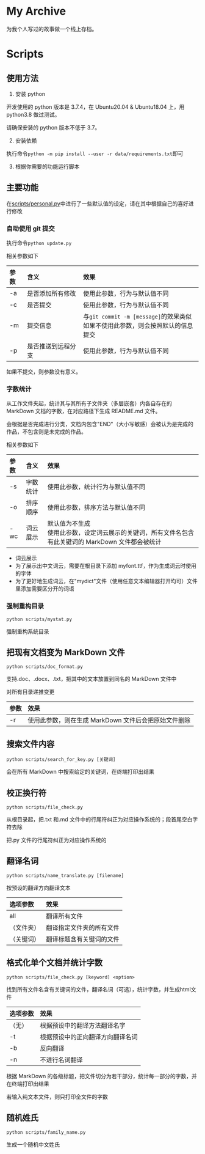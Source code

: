 # My Archive

为我个人写过的故事做一个线上存档。

<archive info>

# Scripts

## 使用方法

1. 安装 python

开发使用的 python 版本是 3.7.4，在 Ubuntu20.04 & Ubuntu18.04 上，用 python3.8 做过测试。

请确保安装的 python 版本不低于 3.7。

2. 安装依赖

执行命令`python -m pip install --user -r data/requirements.txt`即可

3. 根据你需要的功能运行脚本

## 主要功能

在[scripts/personal.py](./scripts/personal.py)中进行了一些默认值的设定，请在其中根据自己的喜好进行修改

### 自动使用 git 提交

执行命令`python update.py`

相关参数如下

|参数|含义|效果|
|:-|:-|:-|
|-a|是否添加所有修改|使用此参数，行为与默认值不同|
|-c|是否提交|使用此参数，行为与默认值不同|
|-m|提交信息|与`git commit -m [message]`的效果类似<br>如果不使用此参数，则会按照默认的信息提交|
|-p|是否推送到远程分支|使用此参数，行为与默认值不同|

如果不提交，则参数没有意义。

### 字数统计

从工作文件夹起，统计其与其所有子文件夹（多层嵌套）内各自存在的 MarkDown 文档的字数，在对应路径下生成 README.md 文件。

会根据是否完成进行分类，文档内包含"END"（大小写敏感）会被认为是完成的作品，不包含则是未完成的作品。

相关参数如下

|参数|含义|效果|
|:-|:-|:-|
|-s|字数统计|使用此参数，统计行为与默认值不同|
|-o|排序顺序|使用此参数，排序方法与默认值不同|
|-wc|词云展示|默认值为不生成<br>使用此参数，设定词云展示的关键词，所有文件名包含有此关键词的 MarkDown 文件都会被统计|

- 词云展示
- 为了展示出中文词云，需要在根目录下添加 myfont.ttf，作为生成词云时使用的字体
- 为了更好地生成词云，在"mydict"文件（使用任意文本编辑器打开均可）文件里添加需要区分开的词语

### 强制重构目录

`python scripts/mystat.py`

强制重构系统目录

## 把现有文档变为 MarkDown 文件

`python scripts/doc_format.py`

支持.doc、.docx、.txt，把其中的文本放置到同名的 MarkDown 文件中

对所有目录递推变更

| 参数 | 效果                                                 |
| :--- | :--------------------------------------------------- |
| -r   | 使用此参数，则在生成 MarkDown 文件后会把原始文件删除 |

## 搜索文件内容

`python scripts/search_for_key.py [关键词]`

会在所有 MarkDown 中搜索给定的关键词，在终端打印出结果

## 校正换行符

`python scripts/file_check.py`

从根目录起，把.txt 和.md 文件中的行尾符纠正为对应操作系统的；段首尾空白字符去除

把.py 文件的行尾符纠正为对应操作系统的

## 翻译名词

`python scripts/name_translate.py [filename]`

按预设的翻译方向翻译文本

|选项参数|效果|
|:-|:-|
|all|翻译所有文件|
|（文件夹）|翻译指定文件夹的所有文件|
|（关键词）|翻译标题含有关键词的文件|

## 格式化单个文档并统计字数

`python scripts/file_check.py [keyword] <option>`

找到所有文件名含有关键词的文件，翻译名词（可选），统计字数，并生成html文件

|选项参数|效果|
|:-|:-|
|（无）|根据预设中的翻译方法翻译名字|
|-t|根据预设中的正向翻译方向翻译名词|
|-b|反向翻译|
|-n|不进行名词翻译|

根据 MarkDown 的各级标题，把文件切分为若干部分，统计每一部分的字数，并在终端打印出结果

若输入纯文本文件，则只打印全文件的字数

## 随机姓氏

`python scripts/family_name.py`

生成一个随机中文姓氏
